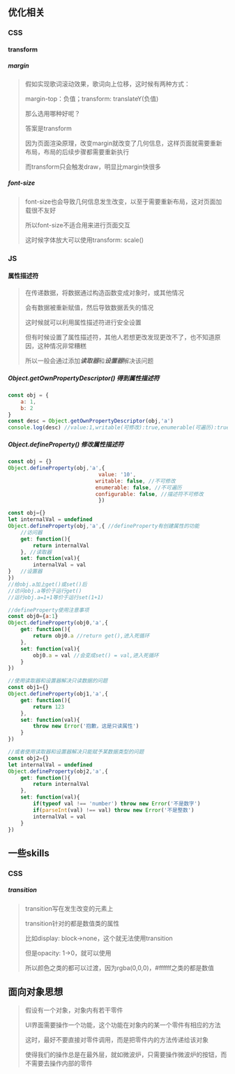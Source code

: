 ## 优化相关

### CSS

#### transform

##### margin

> 假如实现歌词滚动效果，歌词向上位移，这时候有两种方式：
>
> margin-top：负值；transform: translateY(负值)
>
> 那么选用哪种好呢？
>
> 答案是transform
>
> 因为页面渲染原理，改变margin就改变了几何信息，这样页面就需要重新布局，布局的后续步骤都需要重新执行
>
> 而transform只会触发draw，明显比margin快很多

##### font-size

> font-size也会导致几何信息发生改变，以至于需要重新布局，这对页面加载很不友好
>
> 所以font-size不适合用来进行页面交互
>
> 这时候字体放大可以使用transform: scale()

### JS

#### 属性描述符

> 在传递数据，将数据通过构造函数变成对象时，或其他情况
>
> 会有数据被重新赋值，然后导致数据丢失的情况
>
> 这时候就可以利用属性描述符进行安全设置
>
> 但有时候设置了属性描述符，其他人若想更改发现更改不了，也不知道原因，这种情况非常糟糕
>
> 所以一般会通过添加***读取器***和***设置器***解决该问题

##### Object.getOwnPropertyDescriptor() 得到属性描述符

~~~javascript
const obj = {
    a: 1,
    b: 2
}
const desc = Object.getOwnPropertyDescriptor(obj,'a')
console.log(desc) //value:1,writable(可修改):true,enumerable(可遍历):true,configurable(描述符可修改):true
~~~

##### Object.defineProperty() 修改属性描述符

~~~javascript
const obj = {}
Object.defineProperty(obj,'a',{
                             value: '10',
    						writable: false, //不可修改
    						enumerable: false, //不可遍历
    						configurable: false, //描述符不可修改
                             })
~~~

~~~javascript
const obj={}
let internalVal = undefined
Object.defineProperty(obj,'a',{ //defineProperty有创建属性的功能
    //访问器
    get: function(){
        return internalVal
    }, //读取器
    set: function(val){
    	internalVal = val
} 	//设置器
})
//给obj.a加上get()或set()后
//访问obj.a等价于运行get()
//运行obj.a=1+1等价于运行set(1+1)

//defineProperty使用注意事项
const obj0={a:1}
Object.defineProperty(obj0,'a',{
    get: function(){
        return obj0.a //return get(),进入死循环
    },
    set: function(val){
    	obj0.a = val //会变成set() = val,进入死循环
	}
})

//使用读取器和设置器解决只读数据的问题
const obj1={}
Object.defineProperty(obj1,'a',{
    get: function(){
        return 123
    },
    set: function(val){
    	throw new Error('抱歉，这是只读属性')
	}
})

//或者使用读取器和设置器解决只能赋予某数据类型的问题
const obj2={}
let internalVal = undefined
Object.defineProperty(obj2,'a',{
    get: function(){
        return internalVal
    },
    set: function(val){
    	if(typeof val !== 'number') throw new Error('不是数字')
        if(parseInt(val) !== val) throw new Error('不是整数')
        internalVal = val
	}
})
~~~



## 一些skills

### CSS

##### transition

> transition写在发生改变的元素上
>
> transition针对的都是数值类的属性
>
> 比如display: block->none，这个就无法使用transition
>
> 但是opacity: 1->0，就可以使用
>
> 所以颜色之类的都可以过渡，因为rgba(0,0,0)，#ffffff之类的都是数值

## 面向对象思想

> 假设有一个对象，对象内有若干零件
>
> UI界面需要操作一个功能，这个功能在对象内的某一个零件有相应的方法
>
> 这时，最好不要直接对零件调用，而是把零件内的方法传递给该对象
>
> 使得我们的操作总是在最外层，就如微波炉，只需要操作微波炉的按钮，而不需要去操作内部的零件

